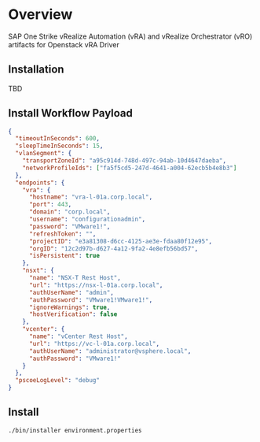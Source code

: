 # Overview

SAP One Strike vRealize Automation (vRA) and vRealize Orchestrator (vRO) artifacts for Openstack vRA Driver

## Installation

TBD

## Install Workflow Payload

```json
{
  "timeoutInSeconds": 600,
  "sleepTimeInSeconds": 15,
  "vlanSegment": {
    "transportZoneId": "a95c914d-748d-497c-94ab-10d4647daeba",
    "networkProfileIds": ["fa5f5cd5-247d-4641-a004-62ecb5b4e8b3"]
  },
  "endpoints": {
    "vra": {
      "hostname": "vra-l-01a.corp.local",
      "port": 443,
      "domain": "corp.local",
      "username": "configurationadmin",
      "password": "VMware1!",
      "refreshToken": "",
      "projectID": "e3a81308-d6cc-4125-ae3e-fdaa80f12e95",
      "orgID": "12c2d97b-d627-4a12-9fa2-4e8efb56bd57",
      "isPersistent": true
    },
    "nsxt": {
      "name": "NSX-T Rest Host",
      "url": "https://nsx-l-01a.corp.local",
      "authUserName": "admin",
      "authPassword": "VMware1!VMware1!",
      "ignoreWarnings": true,
      "hostVerification": false
    },
    "vcenter": {
      "name": "vCenter Rest Host",
      "url": "https://vc-l-01a.corp.local",
      "authUserName": "administrator@vsphere.local",
      "authPassword": "VMware1!"
    }
  },
  "pscoeLogLevel": "debug"
}
```

## Install

```shell
./bin/installer environment.properties
```

